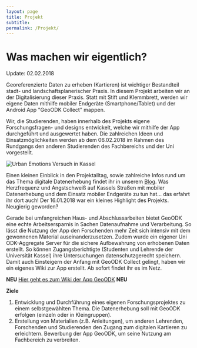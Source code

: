 ```yaml
---
layout: page
title: Projekt
subtitle:
permalink: /Projekt/
---
```

# Was machen wir eigentlich? 

Update: 02.02.2018

Georeferenzierte Daten zu erheben (Kartieren) ist wichtiger Bestandteil stadt- und landschaftsplanerischer Praxis. In diesem Projekt arbeiten wir an der Digitalisierung dieser Praxis. 
Statt mit Stift und Klemmbrett, werden wir eigene Daten mithilfe mobiler Endgeräte (Smartphone/Tablet) und der Android App "GeoODK Collect" mappen.

Wir, die Studierenden, haben innerhalb des Projekts  eigene Forschungsfragen- und designs entwickelt, welche wir mithilfe der App durchgeführt und ausgewertet haben. Die zahlreichen Ideen und Einsatzmöglichkeiten werden ab dem 06.02.2018 im Rahmen des Rundgangs den anderen Studierenden des Fachbereichs und der Uni vorgestellt. 

![Urban Emotions Versuch in Kassel](https://utransform.github.io/assets/images/urban_emo_1.JPG  "Versuchskaninchen auf dem Weg")

Einen kleinen Einblick in den Projektalltag, sowie zahlreiche Infos rund um das Thema digitale Datenerhebung findet ihr in unserem [Blog](https://utransform.github.io/Blog). Was Herzfrequenz und Angstschweiß auf Kassels Straßen mit mobiler Datenerhebung und dem Einsatz mobiler Endgeräte zu tun hat... das erfahrt ihr dort auch! Der 16.01.2018 war ein kleines Highlight des Projekts. Neugierig geworden?

Gerade bei umfangreichen Haus- und Abschlussarbeiten bietet GeoODK eine echte Arbeitsersparnis in Sachen Datenaufnahme und Verarbeitung. So lässt die Nutzung der App den Forschenden mehr Zeit sich intensiv mit dem gewonnenen Material auseinanderzusetzen. Zudem wurde ein eigener Uni ODK-Aggregate Server für die sichere Aufbewahrung von erhobenen Daten erstellt. So können Zugangsberichtigte (Studenten und Lehrende der Universität Kassel) ihre Untersuchungen datenschutzgerecht speichern. Damit auch Einsteigern der Anfang mit GeoODK Collect gelingt, haben wir ein eigenes Wiki zur App erstellt. Ab sofort findet ihr es im Netz.

**NEU**  [Hier geht es zum Wiki der App GeoODK](https://vm193-139.its.uni-kassel.de/dokuwiki/doku.php?id=start)  **NEU** 

<b>Ziele</b>

<ol><li>Entwicklung und Durchführung eines eigenen Forschungsprojektes zu einem selbstgewählten Thema. Die Datenerhebung soll mit GeoODK erfolgen (einzeln oder in Kleingruppen).</li>
<li> Erstellung von Materialien (z.B. Anleitungen), um anderen Lehrenden, Forschenden und Studierenden den Zugang zum digitalen Kartieren zu erleichtern. Bewerbung der App GeoODK, um seine Nutzung am Fachbereich zu verbreiten.</li></ol>

